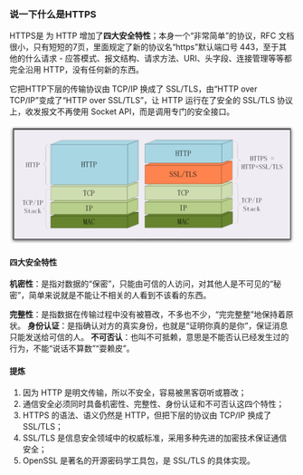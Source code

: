 ### 说一下什么是HTTPS

HTTPS是 为 HTTP 增加了**四大安全特性**；本身一个“非常简单”的协议，RFC 文档很小，只有短短的7页，里面规定了新的协议名“https”默认端口号 443，至于其他的什么请求 - 应答模式、报文结构、请求方法、URI、头字段、连接管理等等都完全沿用 HTTP，没有任何新的东西。

它把HTTP下层的传输协议由 TCP/IP 换成了 SSL/TLS，由“HTTP over TCP/IP”变成了“HTTP over SSL/TLS”，让 HTTP 运行在了安全的 SSL/TLS 协议上，收发报文不再使用 Socket API，而是调用专门的安全接口。

![https](../../img/网络/HTTP/HTTPS%20和%20HTTP.jpg)

#### 四大安全特性

**机密性**：是指对数据的“保密”，只能由可信的人访问，对其他人是不可见的“秘密”，简单来说就是不能让不相关的人看到不该看的东西。

**完整性**：是指数据在传输过程中没有被篡改，不多也不少，“完完整整”地保持着原状。
**身份认证**：是指确认对方的真实身份，也就是“证明你真的是你”，保证消息只能发送给可信的人。
**不可否认**：也叫不可抵赖，意思是不能否认已经发生过的行为，不能“说话不算数”“耍赖皮”。


#### 提炼

1. 因为 HTTP 是明文传输，所以不安全，容易被黑客窃听或篡改；
2. 通信安全必须同时具备机密性、完整性、身份认证和不可否认这四个特性；
3. HTTPS 的语法、语义仍然是 HTTP，但把下层的协议由 TCP/IP 换成了 SSL/TLS；
4. SSL/TLS 是信息安全领域中的权威标准，采用多种先进的加密技术保证通信安全；
5. OpenSSL 是著名的开源密码学工具包，是 SSL/TLS 的具体实现。

